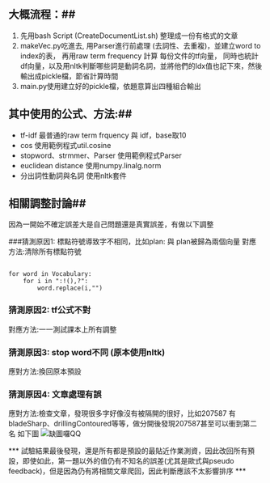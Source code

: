 ## 大概流程：##

1. 先用bash Script (CreateDocumentList.sh) 整理成一份有格式的文章
2. makeVec.py吃進去, 用Parser進行前處理 (去詞性、去重複)，並建立word to index的表， 再用raw term frequency 計算 每份文件的tf向量， 同時也統計df向量，以及用nltk判斷哪些詞是動詞名詞，並將他們的Idx值也記下來，然後輸出成pickle檔，節省計算時間
3. main.py使用建立好的pickle檔，依題意算出四種組合輸出

## 其中使用的公式、方法:##
+ tf-idf
    最普通的raw term frquency 與 idf，base取10
+ cos
    使用範例程式util.cosine
+ stopword、strmmer、Parser
    使用範例程式Parser
+ euclidean distance
    使用numpy.linalg.norm
+ 分出詞性動詞與名詞
    使用nltk套件


## 相關調整討論##
因為一開始不確定誤差大是自己問題還是真實誤差，有做以下調整

###猜測原因1: 標點符號導致字不相同，比如plan: 與 plan被歸為兩個向量
對應方法:清除所有標點符號
<pre><code>
for word in Vocabulary:
    for i in ":!(),?":
        word.replace(i,"")
</code></pre>

### 猜測原因2: tf公式不對
對應方法:一一測試課本上所有調整

### 猜測原因3: stop word不同 (原本使用nltk)
應對方法:換回原本預設

### 猜測原因4: 文章處理有誤
應對方法:檢查文章，發現很多字好像沒有被隔開的很好，比如207587 有 bladeSharp、drillingContoured等等，做分開後發現207587甚至可以衝到第二名
如下圖
![缺圖囉QQ](./img/1.PNG)

*** 試驗結果最後發現，還是所有都是預設的最貼近作業測資，因此改回所有預設，即使如此，第一題以外的值仍有不知名的誤差(尤其是歐式與pseudo feedback)，但是因為仍有將相關文章爬回，因此判斷應該不太影響排序 ***



